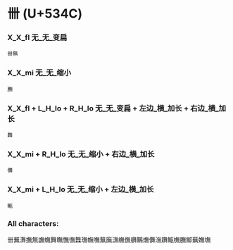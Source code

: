 # 卌 (U+534C) 

### X_X_fl 无_无_变扁
`卌無`

### X_X_mi 无_无_缩小
`膴`

### X_X_fl + L_H_lo + R_H_lo 无_无_变扁 + 左边_横_加长 + 右边_横_加长
`橆`

### X_X_mi + R_H_lo 无_无_缩小 + 右边_横_加长
`儛`

### X_X_mi + L_H_lo 无_无_缩小 + 左边_横_加长
`甒`

### All characters:
卌䍢㵲撫無譕蟱舞瞴憮㣳橆璑幠嘸䉑廡㶃䌗㒇䒉鷡㷻儛潕躌甒橅膴鄦蕪嫵墲
